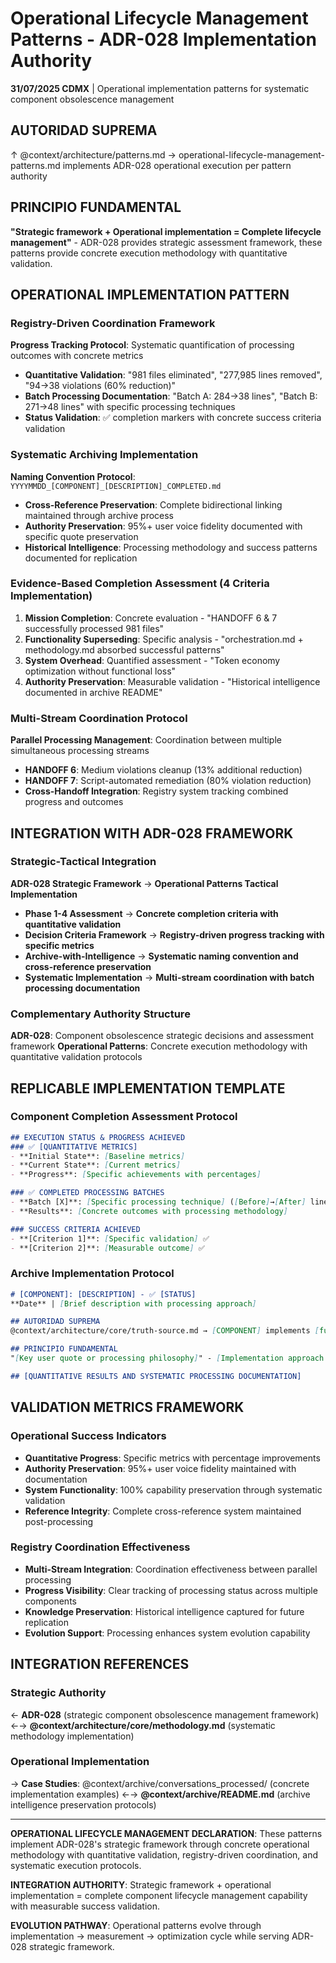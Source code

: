 # Operational Lifecycle Management Patterns - ADR-028 Implementation Authority

**31/07/2025 CDMX** | Operational implementation patterns for systematic component obsolescence management

## AUTORIDAD SUPREMA
↑ @context/architecture/patterns.md → operational-lifecycle-management-patterns.md implements ADR-028 operational execution per pattern authority

## PRINCIPIO FUNDAMENTAL
**"Strategic framework + Operational implementation = Complete lifecycle management"** - ADR-028 provides strategic assessment framework, these patterns provide concrete execution methodology with quantitative validation.

## OPERATIONAL IMPLEMENTATION PATTERN

### Registry-Driven Coordination Framework
**Progress Tracking Protocol**: Systematic quantification of processing outcomes with concrete metrics
- **Quantitative Validation**: "981 files eliminated", "277,985 lines removed", "94→38 violations (60% reduction)"
- **Batch Processing Documentation**: "Batch A: 284→38 lines", "Batch B: 271→48 lines" with specific processing techniques
- **Status Validation**: ✅ completion markers with concrete success criteria validation

### Systematic Archiving Implementation
**Naming Convention Protocol**: `YYYYMMDD_[COMPONENT]_[DESCRIPTION]_COMPLETED.md`
- **Cross-Reference Preservation**: Complete bidirectional linking maintained through archive process
- **Authority Preservation**: 95%+ user voice fidelity documented with specific quote preservation
- **Historical Intelligence**: Processing methodology and success patterns documented for replication

### Evidence-Based Completion Assessment (4 Criteria Implementation)
1. **Mission Completion**: Concrete evaluation - "HANDOFF 6 & 7 successfully processed 981 files"
2. **Functionality Superseding**: Specific analysis - "orchestration.md + methodology.md absorbed successful patterns"
3. **System Overhead**: Quantified assessment - "Token economy optimization without functional loss"
4. **Authority Preservation**: Measurable validation - "Historical intelligence documented in archive README"

### Multi-Stream Coordination Protocol
**Parallel Processing Management**: Coordination between multiple simultaneous processing streams
- **HANDOFF 6**: Medium violations cleanup (13% additional reduction)
- **HANDOFF 7**: Script-automated remediation (80% violation reduction)
- **Cross-Handoff Integration**: Registry system tracking combined progress and outcomes

## INTEGRATION WITH ADR-028 FRAMEWORK

### Strategic-Tactical Integration
**ADR-028 Strategic Framework** → **Operational Patterns Tactical Implementation**
- **Phase 1-4 Assessment** → **Concrete completion criteria with quantitative validation**
- **Decision Criteria Framework** → **Registry-driven progress tracking with specific metrics**
- **Archive-with-Intelligence** → **Systematic naming convention and cross-reference preservation**
- **Systematic Implementation** → **Multi-stream coordination with batch processing documentation**

### Complementary Authority Structure
**ADR-028**: Component obsolescence strategic decisions and assessment framework
**Operational Patterns**: Concrete execution methodology with quantitative validation protocols

## REPLICABLE IMPLEMENTATION TEMPLATE

### Component Completion Assessment Protocol
```markdown
## EXECUTION STATUS & PROGRESS ACHIEVED
### ✅ [QUANTITATIVE METRICS]
- **Initial State**: [Baseline metrics]
- **Current State**: [Current metrics]  
- **Progress**: [Specific achievements with percentages]

### ✅ COMPLETED PROCESSING BATCHES
- **Batch [X]**: [Specific processing technique] ([Before]→[After] lines)
- **Results**: [Concrete outcomes with processing methodology]

### SUCCESS CRITERIA ACHIEVED
- **[Criterion 1]**: [Specific validation] ✅
- **[Criterion 2]**: [Measurable outcome] ✅
```

### Archive Implementation Protocol
```markdown
# [COMPONENT]: [DESCRIPTION] - ✅ [STATUS]
**Date** | [Brief description with processing approach]

## AUTORIDAD SUPREMA
@context/architecture/core/truth-source.md → [COMPONENT] implements [function] per [authority]

## PRINCIPIO FUNDAMENTAL
"[Key user quote or processing philosophy]" - [Implementation approach description]

## [QUANTITATIVE RESULTS AND SYSTEMATIC PROCESSING DOCUMENTATION]
```

## VALIDATION METRICS FRAMEWORK

### Operational Success Indicators
- **Quantitative Progress**: Specific metrics with percentage improvements
- **Authority Preservation**: 95%+ user voice fidelity maintained with documentation
- **System Functionality**: 100% capability preservation through systematic validation
- **Reference Integrity**: Complete cross-reference system maintained post-processing

### Registry Coordination Effectiveness
- **Multi-Stream Integration**: Coordination effectiveness between parallel processing
- **Progress Visibility**: Clear tracking of processing status across multiple components
- **Knowledge Preservation**: Historical intelligence captured for future replication
- **Evolution Support**: Processing enhances system evolution capability

## INTEGRATION REFERENCES

### Strategic Authority
← **ADR-028** (strategic component obsolescence management framework)
←→ **@context/architecture/core/methodology.md** (systematic methodology implementation)

### Operational Implementation
→ **Case Studies**: @context/archive/conversations_processed/ (concrete implementation examples)
←→ **@context/archive/README.md** (archive intelligence preservation protocols)

---

**OPERATIONAL LIFECYCLE MANAGEMENT DECLARATION**: These patterns implement ADR-028's strategic framework through concrete operational methodology with quantitative validation, registry-driven coordination, and systematic execution protocols.

**INTEGRATION AUTHORITY**: Strategic framework + operational implementation = complete component lifecycle management capability with measurable success validation.

**EVOLUTION PATHWAY**: Operational patterns evolve through implementation → measurement → optimization cycle while serving ADR-028 strategic framework.